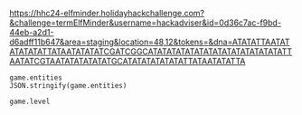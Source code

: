 

https://hhc24-elfminder.holidayhackchallenge.com?&challenge=termElfMinder&username=hackadviser&id=0d36c7ac-f9bd-44eb-a2d1-d6adff11b647&area=staging&location=48,12&tokens=&dna=ATATATTAATATATATATATTATAATATATATCGATCGGCATATATATATATATATATATATATATATATTAATATCGTAATATATATATATGCATATATATATATATTATAATATATTA

```
game.entities
JSON.stringify(game.entities)

game.level



```